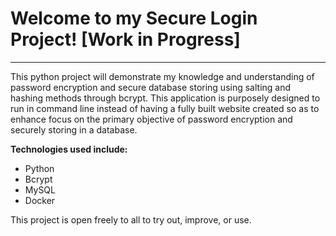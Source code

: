 # Welcome to my Secure Login Project! [Work in Progress]
___

This python project will demonstrate my knowledge and understanding of password encryption and secure database storing using salting and hashing methods through bcrypt. This application is purposely designed to run in command line instead of having a fully built website created so as to enhance focus on the primary objective of password encryption and securely storing in a database.

**Technologies used include:**
- Python
- Bcrypt
- MySQL
- Docker

This project is open freely to all to try out, improve, or use.